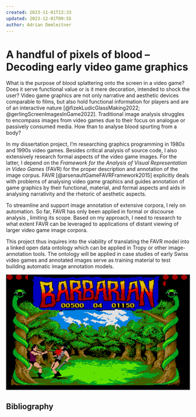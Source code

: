 ```yaml
---
created: 2023-11-01T13:33
updated: 2023-12-01T09:55
author: Adrian Demleitner
---
```

# A handful of pixels of blood – Decoding early video game graphics

What is the purpose of blood splattering onto the screen in a video game? Does it serve functional value or is it mere decoration, intended to shock the user? Video game graphics are not only narrative and aesthetic devices comparable to films, but also hold functional information for players and are of an interactive nature [@fizekLudicGlassMaking2022; @gerlingScreenImagesInGame2022]. Traditional image analysis struggles to encompass images from video games due to their focus on analogue or passively consumed media. How than to analyse blood spurting from a body? 

In my dissertation project, I’m researching graphics programming in 1980s and 1990s video games. Besides critical analysis of source code, I also extensively research formal aspects of the video game images. For the latter, I depend on the *Framework for the Analysis of Visual Representation in Video Games* (FAVR) for the proper description and annotation of the image corpus. FAVR [@arsenaultGameFAVRFramework2015] explicitly deals with problems of analysing video game graphics and guides annotation of game graphics by their functional, material, and formal aspects and aids in analysing narrativity and the rhetoric of aesthetic aspects.

To streamline and support image annotation of extensive corpora, I rely on automation. So far, FAVR has only been applied in formal or discourse analysis , limiting its scope. Based on my approach, I need to research to what extent FAVR can be leveraged to applications of distant viewing of larger video game image corpora.

This project thus inquires into the viability of translating the FAVR model into a linked open data ontology which can be applied in Tropy or other image-annotation tools. The ontology will be applied in case studies of early Swiss video games and annotated images serve as training material to test building automatic image annotation models.

![Why does blood spurt? Does the blood serve functional value, informing the player about a game event or internal state, or is it decoration?](assets/15928246-death-sword-atari-st-a-hit.png)

## Bibliography